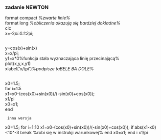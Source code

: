 ### zadanie NEWTON

format compact _%zwarte linie%_
<br>format long _%obliczenia okazują się bardziej dokladne%_
<br>clc
<br>x=-2*pi:0.1:2*pi;

<br>y=cos(x)+sin(x)
<br>x=x/pi;
<br>y1=x*0%funkcja stała wyznaczająca linię przecinającą%
<br>plot(x,y,x,y1)
<br>xlabel('x/\pi')_%podpisze taBELE BA DOLE%_

<br>x0=1.5;
<br>for i=1:5
    <br>x1=x0-(cos(x0)+sin(x0))/(-sin(x0)+cos(x0));
    <br>x1/pi
    <br>x0=x1;
<br>end
     
     
     inna wersja
     
x0=1.5;
for i=1:10
    x1=x0-(cos(x0)+sin(x0))/(-sin(x0)+cos(x0));
    if abs(x1-x0)<10^-3
        break %robi się w instrukji warunkowej%
    end
    x0=x1;
end
i
x1/pi    
